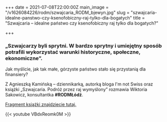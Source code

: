 +++
date = 2021-07-08T22:00:00Z
main_image = "/v1626084226/rodm/szwajcaria_RODM_bjewyn.jpg"
slug = "szwajcaria-idealne-panstwo-czy-ksenofobiczny-raj-tylko-dla-bogatych"
title = "Szwajcaria – idealne państwo czy ksenofobiczny raj tylko dla bogatych?"

+++
### **„Szwajcarzy byli sprytni. W bardzo sprytny i umiejętny sposób potrafili wykorzystać warunki historyczne, społeczne, ekonomiczne”.**

Jak myślicie, jak tak małe, górzyste państwo stało się przystanią dla finansiery?

Z Agnieszką Kamińską – dziennikarką, autorką bloga I'm not Swiss oraz książki „Szwajcaria. Podróż przez raj wymyślony” rozmawia Wiktoria Sakowicz, konsultantka **#RODMŁódź**.

[Fragment książki znajdziecie tutaj.](https://www.rodm-lodz.pl/aktualnosci/a-kaminska-szwajcaria-podroz-przez-raj-wymyslony/ "https://www.rodm-lodz.pl/aktualnosci/a-kaminska-szwajcaria-podroz-przez-raj-wymyslony/")

{{< youtube VBdxReomk0M >}}